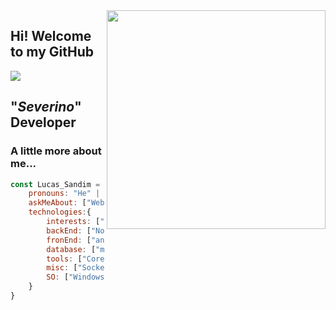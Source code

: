 <img align='right' src="https://i.giphy.com/media/hrRJ41JB2zlgZiYcCw/giphy.webp" width="350">

## Hi! Welcome to my GitHub

[<img src="https://img.shields.io/badge/linkedin-%230077B5.svg?&style=for-the-badge&logo=linkedin&logoColor=white" />](https://www.linkedin.com/in/lucas-sandim-59246bb0/)

## "_Severino_" Developer 

### A little more about me...  


```javascript
const Lucas_Sandim = {
    pronouns: "He" | "Him",
    askMeAbout: ["Web dev", "Tech", "Desktop dev"],
    technologies:{
        interests: ["GoLang", "Flutter", "Elixir", "GCP", "AWS", "Jenkins", "K8S", "ATDD", "DDD", "BDD"],
        backEnd: ["Nodejs", "Express", "Python", "C#", "Java", "Laravel", "Adianti", "WPF"],
        fronEnd: ["angular(2)", "VueJs", "Bootstrap", "VuetiFy", "Materialize", "ElectronJs"],
        database: ["mongo", "MySql", "SQLite", "PostgreSQL"],
        tools: ["CorelDraw"], 
        misc: ["Socket.IO", "Docker", "TelegranAPI"],
        SO: ["Windows", "Linux"]
    }
}
```
